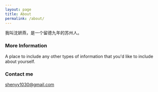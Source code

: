 ```yaml
---
layout: page
title: About
permalink: /about/
---
```

我叫沈妍燕，是一个留德九年的苏州人。

### More Information

A place to include any other types of information that you'd like to include about yourself.

### Contact me

[shenyy1030@gmail.com](mailto:email@domain.com)
